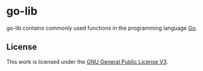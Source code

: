 # go-lib

go-lib contains commonly used functions in the programming language [Go](https://golang.org).

## License

This work is licensed under the [GNU General Public License V3](LICENSE.txt).
